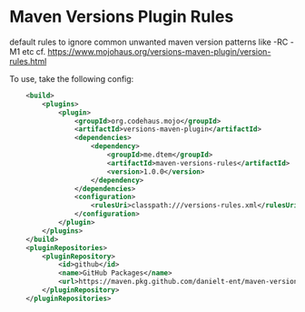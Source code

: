 # Maven Versions Plugin Rules

default rules to ignore common unwanted maven version patterns like  -RC -M1 etc
cf. https://www.mojohaus.org/versions-maven-plugin/version-rules.html

To use, take the following config:

```xml
	<build>
		<plugins>
			<plugin>
				<groupId>org.codehaus.mojo</groupId>
				<artifactId>versions-maven-plugin</artifactId>
				<dependencies>
					<dependency>
						<groupId>me.dtem</groupId>
						<artifactId>maven-versions-rules</artifactId>
						<version>1.0.0</version>
					</dependency>
				</dependencies>
				<configuration>
					<rulesUri>classpath:///versions-rules.xml</rulesUri>
				</configuration>
			</plugin>
		</plugins>
	</build>
	<pluginRepositories>
		<pluginRepository>
			<id>github</id>
			<name>GitHub Packages</name>
			<url>https://maven.pkg.github.com/danielt-ent/maven-versions-rules</url>
		</pluginRepository>
	</pluginRepositories>
```
